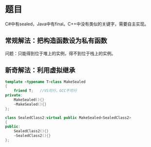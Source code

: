 # 题目
C#中有sealed，Java中有final。C++中没有类似的关键字，需要自主实现。


## 常规解法：把构造函数设为私有函数

问题：只能得到位于堆上的实例，得不到位于栈上的实例。

## 新奇解法：利用虚拟继承

```cpp
template <typename T>class MakeSealed
{
    friend T;   //VS可行，GCC不可行
private:
    MakeSealed(){}
    ~MakeSealed(){}
};

class SealedClass2:virtual public MakeSealed<SealedClass2>
{
public:
    SealedClass2(){}
    ~SealedClass2(){}
};
```